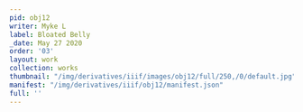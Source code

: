 ```yaml
---
pid: obj12
writer: Myke L
label: Bloated Belly
_date: May 27 2020
order: '03'
layout: work
collection: works
thumbnail: "/img/derivatives/iiif/images/obj12/full/250,/0/default.jpg"
manifest: "/img/derivatives/iiif/obj12/manifest.json"
full: ''
---
```

